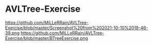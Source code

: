 # AVLTree-Exercise
https://github.com/MiLLeRRain/AVLTree-Exercise/blob/master/Screenshot%20from%202021-10-10%2019-46-39.png
https://github.com/MiLLeRRain/AVLTree-Exercise/blob/master/BTreeExercise.png
